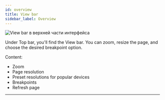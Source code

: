 ```yaml
---
id: overview
title: View bar
sidebar_label: Overview
---
```


![View bar в верхней части интерфейса](https://test-upl.quarkly.io/607d3473b99fb9001fcbcc16/images/docs-new-workarea-viewbar.png?v=2021-05-15T13:21:57.976Z)

Under Top bar, you'll find the View bar. You can zoom, resize the page, and choose the desired breakpoint option.

Content:

-   Zoom
-   Page resolution
-   Preset resolutions for popular devices
-   Breakpoints
-   Refresh page

---
